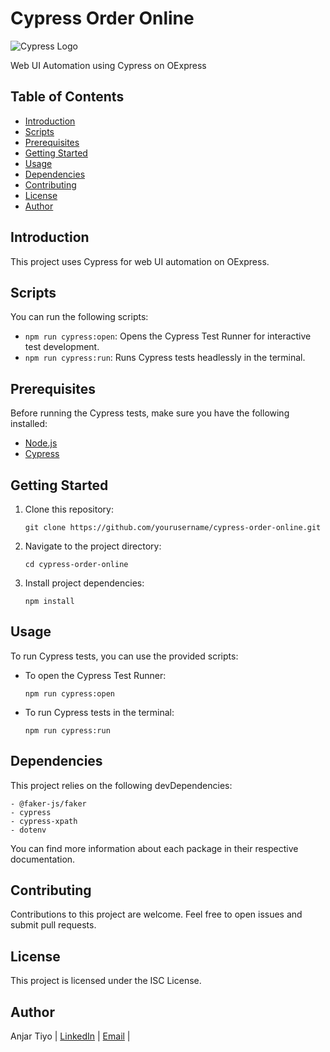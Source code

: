 # Cypress Order Online

![Cypress Logo](https://www.cypress.io/_astro/navbar-brand.0d71ff96.svg)

Web UI Automation using Cypress on OExpress

## Table of Contents

- [Introduction](#introduction)
- [Scripts](#scripts)
- [Prerequisites](#prerequisites)
- [Getting Started](#getting-started)
- [Usage](#usage)
- [Dependencies](#dependencies)
- [Contributing](#contributing)
- [License](#license)
- [Author](#author)

## Introduction

This project uses Cypress for web UI automation on OExpress.

## Scripts

You can run the following scripts:

- `npm run cypress:open`: Opens the Cypress Test Runner for interactive test development.
- `npm run cypress:run`: Runs Cypress tests headlessly in the terminal.

## Prerequisites

Before running the Cypress tests, make sure you have the following installed:

- [Node.js](https://nodejs.org/)
- [Cypress](https://www.cypress.io/)

## Getting Started

1. Clone this repository:

   ```
   git clone https://github.com/yourusername/cypress-order-online.git
   ```

2. Navigate to the project directory:

    ```
    cd cypress-order-online
    ```
3. Install project dependencies:

    ```
    npm install
    ```

## Usage
To run Cypress tests, you can use the provided scripts:

- To open the Cypress Test Runner:

    ```
    npm run cypress:open
    ```

- To run Cypress tests in the terminal:

    ```
    npm run cypress:run
    ```

## Dependencies
This project relies on the following devDependencies:

    - @faker-js/faker
    - cypress
    - cypress-xpath
    - dotenv

You can find more information about each package in their respective documentation.

## Contributing
Contributions to this project are welcome. Feel free to open issues and submit pull requests.

## License
This project is licensed under the ISC License.

## Author
Anjar Tiyo
| [LinkedIn](https://www.linkedin.com/in/anjartiyo) |
[Email](atiyo.dev@gmail.com) |